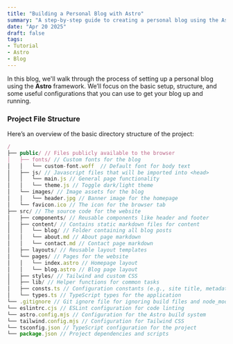```yaml
---
title: "Building a Personal Blog with Astro"
summary: "A step-by-step guide to creating a personal blog using the Astro framework."
date: "Apr 20 2025"
draft: false
tags:
- Tutorial
- Astro
- Blog
---
```


In this blog, we'll walk through the process of setting up a personal blog using the **Astro** framework. We’ll focus on the basic setup, structure, and some useful configurations that you can use to get your blog up and running.

### Project File Structure

Here’s an overview of the basic directory structure of the project:

```js
/
├── public/ // Files publicly available to the browser
│   ├── fonts/ // Custom fonts for the blog
│   │   └── custom-font.woff  // Default font for body text
│   ├── js/ // Javascript files that will be imported into <head>
│   │   └── main.js // General page functionality
│   │   └── theme.js // Toggle dark/light theme
│   └── images/ // Image assets for the blog
│   │   └── header.jpg // Banner image for the homepage
│   └── favicon.ico // The icon for the browser tab
├── src/ // The source code for the website
│   ├── components/ // Reusable components like header and footer
│   ├── content/ // Contains static markdown files for content
│   │   └── blog/ // Folder containing all blog posts
│   │   └── about.md // About page markdown
│   │   └── contact.md // Contact page markdown
│   ├── layouts/ // Reusable layout templates
│   └── pages/ // Pages for the website
│   │   └── index.astro // Homepage layout
│   │   └── blog.astro // Blog page layout
│   ├── styles/ // Tailwind and custom CSS
│   ├── lib/ // Helper functions for common tasks
│   ├── consts.ts // Configuration constants (e.g., site title, metadata)
│   └── types.ts // TypeScript types for the application
└── .gitignore // Git ignore file for ignoring build files and node_modules
└── eslintrc.cjs // ESLint configuration for code linting
└── astro.config.mjs // Configuration for the Astro build system
└── tailwind.config.mjs // Configuration for Tailwind CSS
└── tsconfig.json // TypeScript configuration for the project
└── package.json // Project dependencies and scripts
```